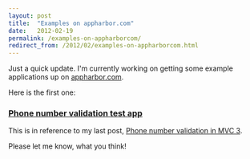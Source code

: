 ```yaml
---
layout: post
title:  "Examples on appharbor.com"
date:   2012-02-19
permalink: /examples-on-appharborcom/
redirect_from: /2012/02/examples-on-appharborcom.html
---
```

Just a quick update. I'm currently working on getting some example applications up on [appharbor.com](http://appharbor.com/).

Here is the first one:

### [Phone number validation test app](http://playground.tkglaser.net/PhoneValidation/)

This is in reference to my last post, [Phone number validation in MVC 3](http://tkglaser.blogspot.com/2012/02/phone-number-validation-in-mvc-3.html).

Please let me know, what you think!
